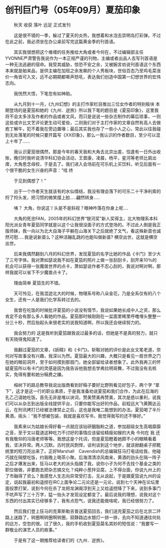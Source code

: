 # 创刊巨门号（05年09月）夏茄印象

　　秋天 收获 落叶 远足 正式发刊

　　这是很不错的一季，躲过了夏天的炎热，我想着和水泡去崇明岛打彩弹。不过在此之前，我必须坐在办公桌前写完这篇黄金季的刊首语。

　　其实我很想把这个难缠的任务推给大角或者今何在，不过编辑部主任YVONNE严肃警告我说作为一本正规严谨的刊物，主编或者出品人去写刊首语是一种无法逃避的宿命。我受其威胁，惊恐不安之余，又被婉言劝说刊首语这个东西本来就是舶来品，是供主编在加班之余发飙的个人秀板块，世俗百态乃至鸡毛菜涨价一角皆可入文，远不必期期都嘶声怒吼，表达我们创造中国第一幻想世界的宏伟志向。

　　我恍然大悟，下笔忽有如神助。

　　从九月到十一月，《九州幻想》的主打作家栏目推出三位女作者的特别板块 本期登场的是夏笳和她的《九州．逆旅》所以我下笔的题目是《夏笳印象》，这里我将不会太多涉及作者的作品或者文风，而只是说说一些杂志制作的幕后琐事，一则这些或许比文艺评论更生动可爱些，二则我们对于主打作家的文章自然有高人去做庖丁解牛，犯不着我在旁边置喙；最后其实我也存了一些小人之心，常此以往我碰到无处落笔的时候只要开篇写《XX印象》，那么一我认识的作者数目，至少可以混上十年了......

　　我认识夏笳很偶然，那是今年的春天我和大角去北京出差，恰逢有一日外出收账，晚归时我听说清华科幻协会活动，王晋康，凌晨，杨平，星河等老师比肩出席，大角思念母校，于是去了。我们进入会场前在可乐机上买饮料，听见后面有一个很干脆的女生兴奋的声音：“哇 终

　　于见到偶想了！”

　　出于一个作者天生就该有的水仙情结，我没有理会落下的可乐二十干净利索的捋了捋头发，把习惯的微笑摆上脸.....翩然转身.....

　　咦？ 大角，你说这丫头是不是斜视？眼神咋落在你身上呢....

　　大角的死忠FAN，2005年的科幻世界“银河奖”新人奖得主，北大物理系本科阳光派女青年夏笳同学就是以这个让我很没面子的方式登场的。不过此人倒是我正版师妹，我一向以为北大自海子平躺在山海关下之后就绝了文气，看这株新苗也诚然可慰.....我是说新苗么？这种活蹦乱跳的也能叫做新苗? 横空出世，这就是横空出世。

　　后来我偶然翻到八月的科幻世界，发现夏笳的名字比她的作品《卡门》至少大了三号字体。我对萧如瑟说我不如在夏笳的照片上做一张刮刮卡，刮开来10％的机会可以获得一张魔兽世界的点卡，萧如瑟说作者不忍心刮的，我说对啊对啊，那样我就可以省下不少魔兽点卡了。

　　理由简单 夏笳生的不错。

　　天可怜见，在我混迹北大的时候，物理系号称八朵金花，乃是全系仅有的八个女生，还有一人是我们化学系转过去的。

　　我曾在吃饭的时候批评夏笳的小说没有情节，我说如果她长成中人之资，那么肯定不会有那么多人看她的作品。夏笳那时候刚刚在一盆面里稀里呼噜埋头整整一分三十秒，然后抬起头来很老实的说我知道啊，所以我还会继续努力的。

　　我会努力的 这是我听到夏笳跟我说过最多的话，但她是不是真的努力，就只有天晓得鬼知道了。

　　我翻过夏笳的文章，《妖精》和《卡门》。斩鞍对她的评价是此女文笔老道，奈何对写故事没有兴趣，我深以为然。夏笳最大的兴趣，大概只是看见一扇世界之门在她的眼前洞开，至于如何摸到那扇门，她全部留给读者想象了。此外我再三的怀疑夏笳所以有卡门的灵感是因为我告诉他我想去学弗拉明哥舞，不过我没有去核实，免得有要和她分稿费之嫌。

　　榕树下的路总教导我说出版商看到好稿子要好比野狗看见好包子，两个字 “拿下”，这才是这一行的职业素质，于是我准备劝说夏笳和我们合作，为此在后海的孔乙己请她吃饭。首先无非是堆以谀词，赞美赞美再赞美，其次是惑以重利，说我们可以从杂志到出版全线提供平台，只要你能写出好的作品，前程远大飞黄腾达云云，在刑讯拷打已经被法律禁止之后，这也是我唯二能想到的办法。夏笳喝了半斤黄酒，摇头：“我不想被包装，我就是喜欢写书，我觉得我写的还不够好。”

　　我素来以为姑娘长得好看一点就应该钻研胭脂粉之道，参加超级女生高唱靡靡之音，至于文以载道这种吃力不讨好的事情应该留给精瘦如猴的大角 今何在 我 还有我敬仰的冯唐老师等等。我想这是个托词，但是夏笳瞪着她颇不小的眼睛看着我，坚决异常。两人沉默。古时民风剽悍，谈判谈到这个地步，就该掀翻桌子把靴统里的短刀亮出来了。正好Marshall　Cavendish的总编辑狂马打电话给我，他碰巧就在隔壁吃饭，约我晚上喝茶小聚。后海清清凉风南来，黄酒的劲头在隔一阵子之后才爆发出来，狂马以老大的派头指摘了我，说你小子为何不去找个基金之类的职位做做，非要跑去把杂志搞文化？纯粹小葱拌豆腐，上不得台面，你说九州上的了市融得了资么？我感觉人生志向异常受打击，无从说起，于是跟夏笳说九州的设定，说起我最初和遥控在IRC上面争论二元论还是一元论，说到七个天神在论坛里面投票打架，说到今何在杀了龙把龙渊阁浮到天上又给遥控降了下来，说到多事门不吭声写了三十万字，猛一抬头才发现设定都变了。最后说我的理想，说我对这个东西的付出其实已经够多了，我有点怨气，说我还能做啥呢，我已经很努力了。

　　然后我们登上狂马的克莱斯勒吉普送夏笳回去，我们送完夏笳之后在北京二环路上迷路了，转圈啊转圈啊转圈，寂静路边水银灯一排一排，去向不知道通往何处的远方，空忽的很。过了很久，我的手机收到夏笳莫名其妙的短信说：“我要写一群敬业的演艺人员的故事。”

　　于是有了这一期推荐给读者们的《九州．逆旅》。
